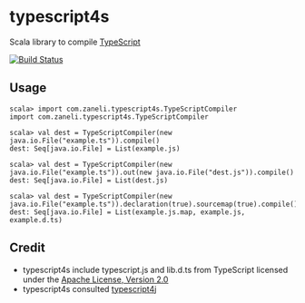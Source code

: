 # typescript4s
Scala library to compile [TypeScript](http://www.typescriptlang.org/)

[![Build Status](https://api.travis-ci.org/zaneli/typescript4s.png?branch=master)](https://travis-ci.org/zaneli/typescript4s)

## Usage

```
scala> import com.zaneli.typescript4s.TypeScriptCompiler
import com.zaneli.typescript4s.TypeScriptCompiler

scala> val dest = TypeScriptCompiler(new java.io.File("example.ts")).compile()
dest: Seq[java.io.File] = List(example.js)

scala> val dest = TypeScriptCompiler(new java.io.File("example.ts")).out(new java.io.File("dest.js")).compile()
dest: Seq[java.io.File] = List(dest.js)

scala> val dest = TypeScriptCompiler(new java.io.File("example.ts")).declaration(true).sourcemap(true).compile()
dest: Seq[java.io.File] = List(example.js.map, example.js, example.d.ts)
```

## Credit
* typescript4s include typescript.js and lib.d.ts from TypeScript licensed under the [Apache License, Version 2.0](http://www.apache.org/licenses/LICENSE-2.0)  
* typescript4s consulted [typescript4j](https://github.com/martypitt/typescript4j)
